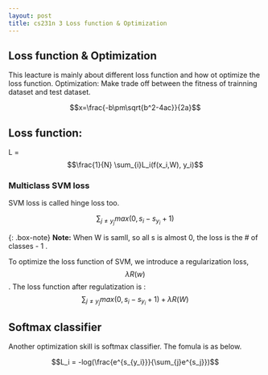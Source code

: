 ```yaml
---
layout: post
title: cs231n 3 Loss function & Optimization
---
```


## Loss function & Optimization
This leacture is mainly about different loss function and how ot optimize the loss function. Optimization: Make trade off between the fitness of trainning dataset and test dataset.

$$x=\frac{-b\pm\sqrt{b^2-4ac}}{2a}$$
## Loss function: 
L = $$\frac{1}{N} \sum_{i}L_i(f(x_i,W), y_i)$$

### Multiclass SVM loss
SVM loss is called hinge loss too.

$$\sum_{j \neq y_j}max(0, s_i - s_{y_i} + 1)$$

{: .box-note}
**Note:** When W is samll, so all s is almost 0, the loss is the # of classes - 1 .

To optimize the loss function of SVM, we introduce a regularization loss, $$\lambda R(w)$$.
The loss function after regulatization is :
$$\sum_{j \neq y_j}max(0, s_i - s_{y_i} + 1) + \lambda R(W)$$

## Softmax classifier
Another optimization skill is softmax classifier. The fomula is as below.

$$L_i = -log(\frac{e^{s_{y_i}}}{\sum_{j}e^{s_j}})$$


<script type="text/javascript"
   src="http://cdn.mathjax.org/mathjax/latest/MathJax.js?config=TeX-AMS-MML_HTMLorMML">
</script>










